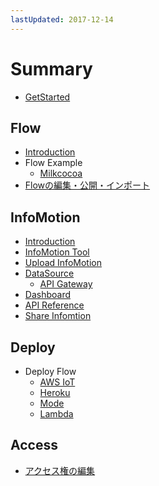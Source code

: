 ```yaml
---
lastUpdated: 2017-12-14
---
```


# Summary

* [GetStarted](GetStarted/index.md)

## Flow

* [Introduction](Flow/CreateFlow.md)
* Flow Example
  * [Milkcocoa](Flow/FlowExampleMilkcocoa.md)
* [Flowの編集・公開・インポート](Flow/EditFlow.md)

## InfoMotion

* [Introduction](InfoMotion/Introduction.md)
* [InfoMotion Tool](InfoMotion/InfoMotionTool.md)
* [Upload InfoMotion](InfoMotion/UploadInfoType.md)
* [DataSource](InfoMotion/CreateDatasource.md)
  * [API Gateway](InfoMotion/DatasourceAPIGateway.md)
* [Dashboard](InfoMotion/CreateInfoMotion.md)
* [API Reference](InfoMotion/APIReference.md)
* [Share Infomtion](InfoMotion/ShareInfoMotion.md)


## Deploy

* Deploy Flow
  * [AWS IoT](Deploy/DeployFlow/AWSIoT/index.md)
  * [Heroku](Deploy/DeployFlow/Heroku/index.md)
  * [Mode](Deploy/DeployFlow/Mode/index.md)
  * [Lambda](Deploy/DeployFlow/Lambda/index.md)

## Access

* [アクセス権の編集](Access/index.md)